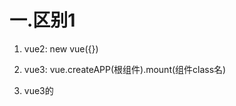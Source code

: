# 一.区别1

1. vue2: new vue({})

2. vue3:  vue.createAPP(根组件).mount(组件class名)

3. vue3的<template>内可以允许多个根元素

4. 生命周期：销毁前钩子
          将之前的：beforeDestroy(){}
          改为：beforeUnmount(){}


# 二.区别2

1. 点击按钮，给input进行数据绑定

2. 谁用，就给谁绑定

3. 将input输入的内容，添加给ul.

4. 再将input输入框内容清空

5. list[] =  list[].过滤(原来的id不等于现在的id)  ----一旦不等于，就会删除

<template>
   <input type="text" v-model="value">
   <button @click="fn">添加</button>
   <ul>
    <li v-for="item in list" :key="item.id">{{item.name}} - <button @click="fa(item.id)">删除</button></li>
   </ul>
</template>

<script>
export default {
  data(){
    return {
      value:"",
      list:[
        {
          name:"zhangsan",
          id:1
        },
        {
          name:"lisi",
          id:2
        }
      ]
    }
  },
  methods:{
    fn(){
      this.list.push({//
        id:new Date().getTime(),
        name:this.value
      }),
      this.value=""
    },
    fa(id){
      this.list = this.list.filter(item=>item.id != id)
      // list[] =  list[].过滤(原来的id不等于现在的id)  ----一旦不等于，就会删除
    }
  }
}
</script>
<style lang="less">
#app {
  font-family: Avenir, Helvetica, Arial, sans-serif;
  -webkit-font-smoothing: antialiased;
  -moz-osx-font-smoothing: grayscale;
}

</style>


# 三.区别3

1. 事件修饰符不能使用按键码 --13

2. 依赖注入有响应式了

3. 过滤器被删除了--(在标签中就不需要过滤器了)，但是在方法中还是要写入的
<!-- this.list = this.list.filter(item=>item.id != id) -->


# 四.显示实时变动的时间
<template>
  <p>{{ fathTime }} - <button @click="fb">暂停</button></p>
  <!-- 时间戳转日期 -->
  <input type="text" v-model="value" />
  <button @click="fn">添加</button>
  <ul>
    <li v-for="item in list" :key="item.id">
      {{ item.name }} - <button @click="fa(item.id)">删除</button>
    </li>
  </ul>
</template>

<script>
export default {
  data() {
    return {
      value: "",
      list: [
        {
          name: "zhangsan",
          id: 1,
        },
        {
          name: "lisi",
          id: 2,
        },
      ],
      timer: 0,
    };
  },

  mounted() {
    setInterval(()=>{//每秒钟加1秒
      this.timer = new Date().getTime();
    },1000)
  },

  computed: {
    fathTime() {
      // 网上搜时间戳转日期
        let date = new Date(this.timer);
        let year = date.getFullYear();
        let month= date.getMonth() + 1;
        month= month< 10 ? ('0' + month) : month;
        let day = date.getDate();
        day = day < 10 ? ('0' + day ) : day ;
        let h = date.getHours();
        h = h < 10 ? ('0' + h) : h;
        let m = date.getMinutes();
        m = m < 10 ? ('0' + m) : m;
        let s = date.getSeconds();
        s = s < 10 ? ('0' + s) : s;
        return year + '-' + month + '-' + day + ' ' + h + ':' + m + ':' + s;
    },
  },

  methods: {
    fn() {
      this.list.push({
        id: new Date().getTime(),
        name: this.value,
      }),
        (this.value = "");
    },
    fa(id) {
      this.list = this.list.filter((item) => item.id != id);
    },
    fb(){//暂停时间
      clearInterval(dsq)
    }
  },
};
</script>
<style lang="less">
#app {
  font-family: Avenir, Helvetica, Arial, sans-serif;
  -webkit-font-smoothing: antialiased;
  -moz-osx-font-smoothing: grayscale;
}
</style>




# 五.组合API

1. setup()他是组合api的入口，同时也是生命周期

2. setup()是在 bedoreCreate(){} 之前创建的，并且没有 this

3. 案例：
<template>
  <span>{{count}}</span>
  <button @click="fn">按钮</button>
</template>

<script>
//如果需要有响应式，需要 ref 的方法
import { ref } from "vue"

export default {
  setup() {
    let count = ref(10)//ref：创建一个引用
    const fn = () => {
      // console.log(count.value); 打印 count 的10 在哪里
      count.value++
    }
    //必须要有 return ，只有 return 的内容才可以在 <template> 里面使用
    return {
      count,
      fn
    };
  },
};
</script>

4. 所有的变量、方法、计算属性，都写在 setup(){}生命周期内：

                (1).先用：let 或 const
                (2).引入 ref 的方法
                (3).将定义的变量写在 return{} 内



